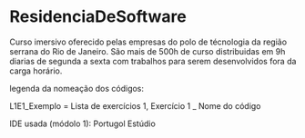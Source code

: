 ﻿# ResidenciaDeSoftware
Curso imersivo oferecido pelas empresas do polo de técnologia da região serrana do Rio de Janeiro. 
São mais de 500h de curso distribuidas em 9h diarias de segunda a sexta com trabalhos para serem desenvolvidos fora da carga horário. 

legenda da nomeação dos códigos: 

L1E1_Exemplo = Lista de exercícios 1, Exercício 1 _ Nome do código

IDE usada (módolo 1): Portugol Estúdio 
